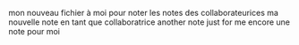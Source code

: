 mon nouveau fichier à moi pour noter les notes des collaborateurices
ma nouvelle note en tant que collaboratrice
another note just for me
encore une note pour moi
